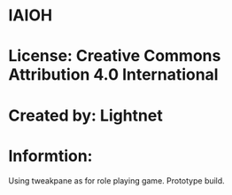 # IAIOH

# License: Creative Commons Attribution 4.0 International

# Created by: Lightnet

# Informtion:
  Using tweakpane as for role playing game. Prototype build.